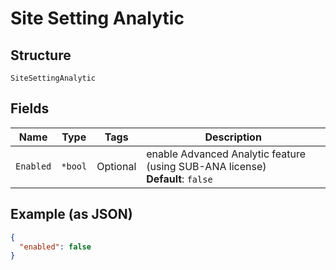 
# Site Setting Analytic

## Structure

`SiteSettingAnalytic`

## Fields

| Name | Type | Tags | Description |
|  --- | --- | --- | --- |
| `Enabled` | `*bool` | Optional | enable Advanced Analytic feature (using SUB-ANA license)<br>**Default**: `false` |

## Example (as JSON)

```json
{
  "enabled": false
}
```

